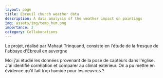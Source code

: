 ```yaml
---
layout: page
title: Ebreuil church weather data
description: A data analysis of the weather impact on paintings 
img: assets/img/temp_hum.png
importance: 2
category: Collaborations
---
```



Le projet, réalisé par Mahaut Trinquand, consiste en l'étude de la fresque de l'abbaye d'Ébreuil en auvergne


Moi j'ai étudié les données provenant de la pose de capteurs dans l'église. J'ai identifié corrélation et comparer au climat extérieur. On a pu mettre en évidence  qu'il fait trop humide pour les oeuvres ?
